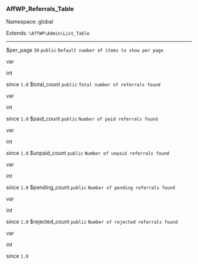 ### AffWP_Referrals_Table

Namespace: global

Extends: `\AffWP\Admin\List_Table`

----


$per_page
`30` `public` `Default number of items to show per page` 


var

int


since
`1.0` 
$total_count
`public` `Total number of referrals found` 


var

int


since
`1.0` 
$paid_count
`public` `Number of paid referrals found` 


var

int


since
`1.0` 
$unpaid_count
`public` `Number of unpaid referrals found` 


var

int


since
`1.0` 
$pending_count
`public` `Number of pending referrals found` 


var

int


since
`1.0` 
$rejected_count
`public` `Number of rejected referrals found` 


var

int


since
`1.0` 